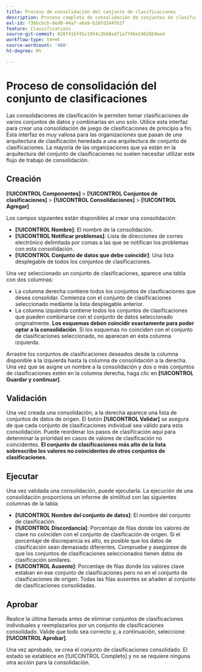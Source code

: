 ```yaml
---
title: Proceso de consolidación del conjunto de clasificaciones
description: Proceso completo de consolidación de conjuntos de clasificaciones.
exl-id: f36bcbcb-0ed0-44a7-a6a9-b28fd244fb27
feature: Classifications
source-git-commit: 828f41bf45c1954c3b68ad71a7746e24626b9eed
workflow-type: tm+mt
source-wordcount: '460'
ht-degree: 0%

---
```


# Proceso de consolidación del conjunto de clasificaciones

Las consolidaciones de clasificación le permiten tomar clasificaciones de varios conjuntos de datos y combinarlas en uno solo. Utilice esta interfaz para crear una consolidación de juego de clasificaciones de principio a fin. Esta interfaz es muy valiosa para las organizaciones que pasan de una arquitectura de clasificación heredada a una arquitectura de conjunto de clasificaciones. La mayoría de las organizaciones que ya están en la arquitectura del conjunto de clasificaciones no suelen necesitar utilizar este flujo de trabajo de consolidación.

## Creación

**[!UICONTROL Componentes]** > **[!UICONTROL Conjuntos de clasificaciones]** > **[!UICONTROL Consolidaciones]** > **[!UICONTROL Agregar]**

Los campos siguientes están disponibles al crear una consolidación:

* **[!UICONTROL Nombre]**: El nombre de la consolidación.
* **[!UICONTROL Notificar problemas]**: Lista de direcciones de correo electrónico delimitada por comas a las que se notifican los problemas con esta consolidación.
* **[!UICONTROL Conjunto de datos que debe coincidir]**: Una lista desplegable de todos los conjuntos de clasificaciones.

Una vez seleccionado un conjunto de clasificaciones, aparece una tabla con dos columnas:

* La columna derecha contiene todos los conjuntos de clasificaciones que desea consolidar. Comienza con el conjunto de clasificaciones seleccionado mediante la lista desplegable anterior.
* La columna izquierda contiene todos los conjuntos de clasificaciones que pueden combinarse con el conjunto de datos seleccionado originalmente. **Los esquemas deben coincidir exactamente para poder optar a la consolidación**. Si los esquemas no coinciden con el conjunto de clasificaciones seleccionado, no aparecen en esta columna izquierda.

Arrastre los conjuntos de clasificaciones deseados desde la columna disponible a la izquierda hasta la columna de consolidación a la derecha. Una vez que se asigne un nombre a la consolidación y dos o más conjuntos de clasificaciones estén en la columna derecha, haga clic en **[!UICONTROL Guardar y continuar]**.

## Validación

Una vez creada una consolidación, a la derecha aparece una lista de conjuntos de datos de origen. El botón **[!UICONTROL Validar]** se asegura de que cada conjunto de clasificaciones individual sea válido para esta consolidación. Puede reordenar los pasos de clasificación aquí para determinar la prioridad en casos de valores de clasificación no coincidentes. **El conjunto de clasificaciones más alto de la lista sobrescribe los valores no coincidentes de otros conjuntos de clasificaciones.**

## Ejecutar

Una vez validada una consolidación, puede ejecutarla. La ejecución de una consolidación proporciona un informe de similitud con las siguientes columnas de la tabla:

* **[!UICONTROL Nombre del conjunto de datos]**: El nombre del conjunto de clasificación.
* **[!UICONTROL Discordancia]**: Porcentaje de filas donde los valores de clave no coinciden con el conjunto de clasificación de origen. Si el porcentaje de discrepancia es alto, es posible que los datos de clasificación sean demasiado diferentes. Compruebe y asegúrese de que los conjuntos de clasificaciones seleccionados tienen datos de clasificación similares.
* **[!UICONTROL Ausente]**: Porcentaje de filas donde los valores clave estaban en ese conjunto de clasificaciones pero no en el conjunto de clasificaciones de origen. Todas las filas ausentes se añaden al conjunto de clasificaciones consolidadas.

## Aprobar

Realice la última llamada antes de eliminar conjuntos de clasificaciones individuales y reemplazarlos por un conjunto de clasificaciones consolidado. Valide que todo sea correcto y, a continuación, seleccione **[!UICONTROL Aprobar]**.

Una vez aprobado, se crea el conjunto de clasificaciones consolidado. El estado se establece en [!UICONTROL Completo] y no se requiere ninguna otra acción para la consolidación.
